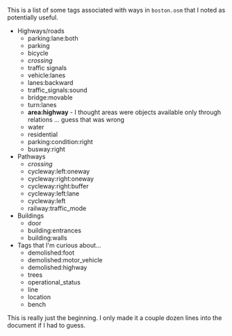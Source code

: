 This is a list of some tags associated with ways in `boston.osm` that I noted as potentially useful.
 
* Highways/roads
  * parking:lane:both
  * parking
  * bicycle
  * *crossing*
  * traffic signals
  * vehicle:lanes
  * lanes:backward
  * traffic_signals:sound
  * bridge:movable
  * turn:lanes
  * **area:highway** - I thought areas were objects available only through relations ... guess that was wrong
  * water
  * residential
  * parking:condition:right
  * busway:right
* Pathways
  * *crossing*
  * cycleway:left:oneway
  * cycleway:right:oneway
  * cycleway:right:buffer
  * cycleway:left:lane
  * cycleway:left
  * railway:traffic_mode
* Buildings
  * door
  * building:entrances
  * building:walls
* Tags that I'm curious about...
  * demolished:foot
  * demolished:motor_vehicle
  * demolished:highway
  * trees
  * operational_status
  * line
  * location
  * bench

This is really just the beginning. I only made it a couple dozen lines into the document if I had to guess.